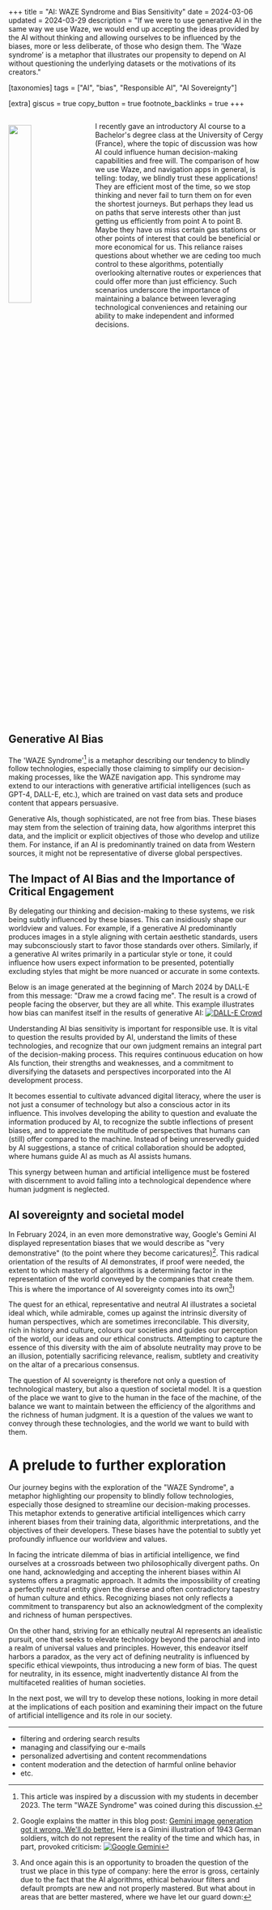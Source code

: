+++
title = "AI: WAZE Syndrome and Bias Sensitivity"
date = 2024-03-06
updated = 2024-03-29
description = "If we were to use generative AI in the same way we use Waze, we would end up accepting the ideas provided by the AI without thinking and allowing ourselves to be influenced by the biases, more or less deliberate, of those who design them. The 'Waze syndrome’ is a metaphor that  illustrates our propensity to depend on AI without questioning the underlying datasets or the motivations of its creators."

[taxonomies]
tags = ["AI", "bias", "Responsible AI", "AI Sovereignty"]

[extra]
giscus = true
copy_button = true
footnote_backlinks = true
+++

<div style="overflow: auto;">
    <img src="/blog/waze-syndrome/img/waze.png" style="float: left; margin-top: 20px; margin-right: 20px; width: 30%; vertical-align: top;">
    <div style="display: block;">
        <p>I recently gave an introductory AI course to a Bachelor's degree class at the University of Cergy (France), where the topic of discussion was how AI could influence human decision-making capabilities and free will. The comparison of how we use Waze, and navigation apps in general, is telling: today, we blindly trust these applications! They are efficient most of the time, so we stop thinking and never fail to turn them on for even the shortest journeys. But perhaps they lead us on paths that serve interests other than just getting us efficiently from point A to point B. Maybe they have us miss certain gas stations or other points of interest that could be beneficial or more economical for us. This reliance raises questions about whether we are ceding too much control to these algorithms, potentially overlooking alternative routes or experiences that could offer more than just efficiency. Such scenarios underscore the importance of maintaining a balance between leveraging technological conveniences and retaining our ability to make independent and informed decisions.</p>
    </div>
</div>

## Generative AI Bias
The 'WAZE Syndrome'[^1] is a metaphor describing our tendency to blindly follow technologies, especially those claiming to simplify our decision-making processes, like the WAZE navigation app. This syndrome may extend to our interactions with generative artificial intelligences (such as GPT-4, DALL-E, etc.), which are trained on vast data sets and produce content that appears persuasive.

Generative AIs, though sophisticated, are not free from bias. These biases may stem from the selection of training data, how algorithms interpret this data, and the implicit or explicit objectives of those who develop and utilize them. For instance, if an AI is predominantly trained on data from Western sources, it might not be representative of diverse global perspectives.

## The Impact of AI Bias and the Importance of Critical Engagement
By delegating our thinking and decision-making to these systems, we risk being subtly influenced by these biases. This can insidiously shape our worldview and values. For example, if a generative AI predominantly produces images in a style aligning with certain aesthetic standards, users may subconsciously start to favor those standards over others. Similarly, if a generative AI writes primarily in a particular style or tone, it could influence how users expect information to be presented, potentially excluding styles that might be more nuanced or accurate in some contexts.

Below is an image generated at the beginning of March 2024 by DALL-E from this message: "Draw me a crowd facing me". The result is a crowd of people facing the observer, but they are all white. This example illustrates how bias can manifest itself in the results of generative AI:
[![DALL-E Crowd](/blog/waze-syndrome/img/crowd.webp)](/blog/waze-syndrome/img/crowd.webp)

Understanding AI bias sensitivity is important for responsible use. It is vital to question the results provided by AI, understand the limits of these technologies, and recognize that our own judgment remains an integral part of the decision-making process. This requires continuous education on how AIs function, their strengths and weaknesses, and a commitment to diversifying the datasets and perspectives incorporated into the AI development process.

It becomes essential to cultivate advanced digital literacy, where the user is not just a consumer of technology but also a conscious actor in its influence. This involves developing the ability to question and evaluate the information produced by AI, to recognize the subtle inflections of present biases, and to appreciate the multitude of perspectives that humans can (still) offer compared to the machine. Instead of being unreservedly guided by AI suggestions, a stance of critical collaboration should be adopted, where humans guide AI as much as AI assists humans.

This synergy between human and artificial intelligence must be fostered with discernment to avoid falling into a technological dependence where human judgment is neglected.


## AI sovereignty and societal model
In February 2024, in an even more demonstrative way, Google's Gemini AI displayed representation biases that we would describe as "very demonstrative" (to the point where they become caricatures)[^2].
This radical orientation of the results of AI demonstrates, if proof were needed, the extent to which mastery of algorithms is a determining factor in the representation of the world conveyed by the companies that create them. This is where the importance of AI sovereignty comes into its own[^3]!

The quest for an ethical, representative and neutral AI illustrates a societal ideal which, while admirable, comes up against the intrinsic diversity of human perspectives, which are sometimes irreconcilable. This diversity, rich in history and culture, colours our societies and guides our perception of the world, our ideas and our ethical constructs. Attempting to capture the essence of this diversity with the aim of absolute neutrality may prove to be an illusion, potentially sacrificing relevance, realism, subtlety and creativity on the altar of a precarious consensus.

The question of AI sovereignty is therefore not only a question of technological mastery, but also a question of societal model. It is a question of the place we want to give to the human in the face of the machine, of the balance we want to maintain between the efficiency of the algorithms and the richness of human judgment. It is a question of the values we want to convey through these technologies, and the world we want to build with them.


# A prelude to further exploration 
Our journey begins with the exploration of the "WAZE Syndrome", a metaphor highlighting our propensity to blindly follow technologies, especially those designed to streamline our decision-making processes. This metaphor extends to generative artificial intelligences which carry inherent biases from their training data, algorithmic interpretations, and the objectives of their developers. These biases have the potential to subtly yet profoundly influence our worldview and values.

In facing the intricate dilemma of bias in artificial intelligence, we find ourselves at a crossroads between two philosophically divergent paths. On one hand, acknowledging and accepting the inherent biases within AI systems offers a pragmatic approach. It admits the impossibility of creating a perfectly neutral entity given the diverse and often contradictory tapestry of human culture and ethics. Recognizing biases not only reflects a commitment to transparency but also an acknowledgment of the complexity and richness of human perspectives.

On the other hand, striving for an ethically neutral AI represents an idealistic pursuit, one that seeks to elevate technology beyond the parochial and into a realm of universal values and principles. However, this endeavor itself harbors a paradox, as the very act of defining neutrality is influenced by specific ethical viewpoints, thus introducing a new form of bias. The quest for neutrality, in its essence, might inadvertently distance AI from the multifaceted realities of human societies.

In the next post, we will try to develop these notions, looking in more detail at the implications of each position and examining their impact on the future of artificial intelligence and its role in our society.

---
[^1]: This article was inspired by a discussion with my students in december 2023. The term "WAZE Syndrome" was coined during this discussion.
 
[^2]: Google explains the matter in this blog post: [Gemini image generation got it wrong. We'll do better.](https://blog.google/products/gemini/gemini-image-generation-issue/) Here is a Gimini illustration of 1943 German soldiers, witch do not represent the reality of the time and which has, in part, provoked criticism:
[![Google Gemini](/blog/waze-syndrome/img/german_soldiers.avif)](/blog/waze-syndrome/img/german_soldiers.avif)

[^3]: And once again this is an opportunity to broaden the question of the trust we place in this type of company: here the error is gross, certainly due to the fact that the AI algorithms, ethical behaviour filters and default prompts are new and not properly mastered. But what about in areas that are better mastered, where we have let our guard down:
  - filtering and ordering search results
  - managing and classifying our e-mails
  - personalized advertising and content recommendations
  - content moderation and the detection of harmful online behavior
  - etc.